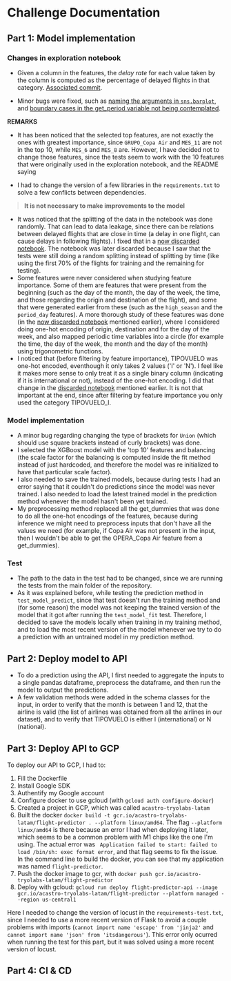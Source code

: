 # Challenge Documentation

## Part 1: Model implementation

### Changes in exploration notebook

- Given a column in the features, the *delay rate* for each value taken by the column is computed as the percentage of delayed flights in that category. [Associated commit](https://github.com/tryolabs/tintin-challenge-tryolabs-latam/commit/bed404d0071cc95a545f29b47477f36a596a314f).

- Minor bugs were fixed,  such as [naming the arguments in `sns.barplot`](https://github.com/tryolabs/tintin-challenge-tryolabs-latam/commit/24487ef5eee651cb23e2c067b8f09f8941558c06), and [boundary cases in the get_period variable not being contemplated](https://github.com/tryolabs/tintin-challenge-tryolabs-latam/commit/4629556eda3db12684e11e30f99fbf129311d9a3).

**REMARKS**

- It has been noticed that the selected top features, are not exactly the ones with greatest importance, since `GRUPO_Copa Air` and `MES_11` are not in the top 10, while `MES_6` and `MES_8` are. However, I have decided not to change those features, since the tests seem to work with the 10 features that were originally used in the exploration notebook, and the README saying 

- I had to change the version of a few libraries in the `requirements.txt` to solve a few conflicts between dependencies.

>**It is not necessary to make improvements to the model**

- It was noticed that the splitting of the data in the notebook was done randomly. That can lead to data leakage, since there can be relations between delayed flights that are close in time (a delay in one flight, can cause delays in following flights). I fixed that in a [now discarded notebook](https://github.com/tryolabs/tintin-challenge-tryolabs-latam/blob/0c1898e5c3b8a9f00d518947908d4b0754eee466/challenge/exploration_all_features.ipynb). The notebook was later discarded because I saw that the tests were still doing a random splitting instead of splitting by time (like using the first 70% of the flights for training and the remaining for testing).
- Some features were never considered when studying feature importance. Some of them are features that were present from the beginning (such as the day of the month, the day of the week, the time, and those regarding the origin and destination of the flight), and some that were generated earlier from these (such as the `high_season` and the `period_day` features). A more thorough study of these features was done (in the [now discarded notebook](https://github.com/tryolabs/tintin-challenge-tryolabs-latam/blob/0c1898e5c3b8a9f00d518947908d4b0754eee466/challenge/exploration_all_features.ipynb) mentioned earlier), where I considered doing one-hot encoding of origin, destination and for the day of the week, and also mapped periodic time variables into a circle (for example the time, the day of the week, the month and the day of the month) using trigonometric functions. 
- I noticed that (before filtering by feature importance), TIPOVUELO was one-hot encoded, eventhough it only takes 2 values ('I' or 'N'). I feel like it makes more sense to only treat it as a single binary column (indicating if it is international or not), instead of the one-hot encoding. I did that change in the [discarded notebook](https://github.com/tryolabs/tintin-challenge-tryolabs-latam/blob/0c1898e5c3b8a9f00d518947908d4b0754eee466/challenge/exploration_all_features.ipynb) mentioned earlier. It is not that important at the end, since after filtering by feature importance you only used the category TIPOVUELO_I.

### Model implementation

- A minor bug regarding changing the type of brackets for `Union` (which should use square brackets instead of curly brackets) was done.
- I selected the XGBoost model with the 'top 10' features and balancing (the scale factor for the balancing is computed inside the fit method instead of just hardcoded, and therefore the model was re initialized to have that particular scale factor).
- I also needed to save the trained models, because during tests I had an error saying that it couldn't do predictions since the model was never trained. I also needed to load the latest trained model in the prediction method whenever the model hasn't been yet trained.
- My preprocessing method replaced all the get_dummies that was done to do all the one-hot encodings of the features, because during inference we might need to preprocess inputs that don't have all the values we need (for example, if Copa Air was not present in the input, then I wouldn't be able to get the OPERA_Copa Air feature from a get_dummies).

### Test
- The path to the data in the test had to be changed, since we are running the tests from the main folder of the repository.
- As it was explained before, while testing the prediction method in `test_model_predict`, since that test doesn't run the training method and (for some reason) the model was not keeping the trained version of the model that it got after running the `test_model_fit` test. Therefore, I decided to save the models locally when training in my training method, and to load the most recent version of the model whenever we try to do a prediction with an untrained model in my prediction method.

## Part 2: Deploy model to API
- To do a prediction using the API, I first needed to aggregate the inputs to a single pandas dataframe, preprocess the dataframe, and then run the model to output the predictions.
- A few validation methods were added in the schema classes for the input, in order to verify that the month is between 1 and 12, that the airline is valid (the list of airlines was obtained from all the airlines in our dataset), and to verify that TIPOVUELO is either I (international) or N (national).


## Part 3: Deploy API to GCP

To deploy our API to GCP, I had to:

1. Fill the Dockerfile
1. Install Google SDK
1. Authentify my Google account
1. Configure docker to use gcloud (with `gcloud auth configure-docker`)
1. Created a project in GCP, which was called `acastro-tryolabs-latam`
1. Built the docker `docker build -t gcr.io/acastro-tryolabs-latam/flight-predictor . --platform linux/amd64`. The flag `--platform linux/amd64` is there because an error I had when deploying it later, which seems to be a common problem with M1 chips like the one I'm using. The actual error was ` Application failed to start: failed to load /bin/sh: exec format error`, and that flag seems to fix the issue. In the command line to build the docker, you can see that my application was named `flight-predictor`.
1. Push the docker image to gcr, with `docker push gcr.io/acastro-tryolabs-latam/flight-predictor` 
1. Deploy with gcloud: `gcloud run deploy flight-predictor-api --image gcr.io/acastro-tryolabs-latam/flight-predictor --platform managed --region us-central1` 

Here I needed to change the version of locust in the `requirements-test.txt`, since I needed to use a more recent version of Flask to avoid a couple problems with imports (`cannot import name 'escape' from 'jinja2'` and `cannot import name 'json' from 'itsdangerous'`). This error only ocurred when running the test for this part, but it was solved using a more recent version of locust.

## Part 4: CI & CD


